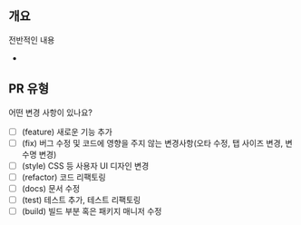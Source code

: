 ## 개요
전반적인  내용

- 

## PR 유형
어떤 변경 사항이 있나요?

- [ ] (feature) 새로운 기능 추가
- [ ] (fix) 버그 수정 및 코드에 영향을 주지 않는 변경사항(오타 수정, 탭 사이즈 변경, 변수명 변경)
- [ ] (style) CSS 등 사용자 UI 디자인 변경
- [ ] (refactor) 코드 리팩토링
- [ ] (docs) 문서 수정
- [ ] (test) 테스트 추가, 테스트 리팩토링
- [ ] (build) 빌드 부분 혹은 패키지 매니저 수정
